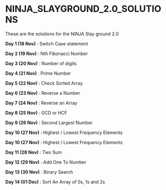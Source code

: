# NINJA_SLAYGROUND_2.0_SOLUTIONS
These are the solutions for the NINJA Slay ground 2.0

**Day 1 (18 Nov)** : Switch Case statement

**Day 2 (19 Nov)** : Nth Fibonacci Number

**Day 3 (20 Nov)** : Number of digits

**Day 4 (21 Nov)** : Prime Number

**Day 5 (22 Nov)** : Check Sorted Array

**Day 6 (23 Nov)** : Reverse a Number

**Day 7 (24 Nov)** : Reverse an Array

**Day 8 (25 Nov)** :  GCD or HCF

**Day 9 (26 Nov)** :  Second Largest Number

**Day 10 (27 Nov)** : Highest / Lowest Frequency Elements

**Day 10 (27 Nov)** : Highest / Lowest Frequency Elements

**Day 11 (28 Nov)** :  Two Sum

**Day 12 (29 Nov)** :  Add One To Number

**Day 13 (30 Nov)** :  Binary Search

**Day 14 (01 Dec)** :  Sort An Array of 0s, 1s and 2s


